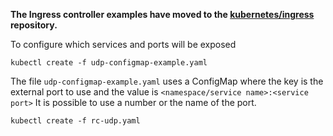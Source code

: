 **The Ingress controller examples have moved to the
[kubernetes/ingress](https://github.com/kubernetes/ingress-nginx) repository.**

To configure which services and ports will be exposed
```
kubectl create -f udp-configmap-example.yaml
```

The file `udp-configmap-example.yaml` uses a ConfigMap where the key is the external port to use and the value is
`<namespace/service name>:<service port>`
It is possible to use a number or the name of the port.

```
kubectl create -f rc-udp.yaml
```
